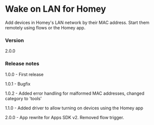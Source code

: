 # Wake on LAN for Homey
Add devices in Homey's LAN network by their MAC address. Start them remotely using flows or the Homey app.

### Version
2.0.0

### Release notes
1.0.0 - First release

1.0.1 - Bugfix

1.0.2 - Added error handling for malformed MAC addresses, changed category to 'tools'

1.1.0 - Added driver to allow turning on devices using the Homey app

2.0.0 - App rewrite for Apps SDK v2. Removed flow trigger.